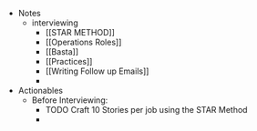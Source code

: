 - Notes
	- interviewing
		- [[STAR METHOD]]
		- [[Operations Roles]]
		- [[Basta]]
		- [[Practices]]
		- [[Writing Follow up Emails]]
		-
- Actionables
	- Before Interviewing:
		- TODO Craft 10 Stories per job using the STAR Method
		-